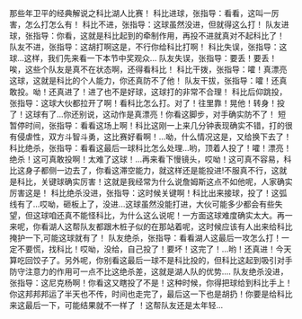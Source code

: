 那些年卫平的经典解说之科比湖人比赛！ 科比进球，张指导：看看，这叫一厉害，怎么打怎么有！ 科比不进，张指导：这球虽然没进，但就得这么打！ 队友进球，张指导：你看，这就是科比起到的牵制作用，再投不进就真对不起科比了！ 队友不进，张指导：这胡打啊这是，不行你给科比打啊！ 科比失误，张指导：这球...这样，我们先来看一下本节中奖观众... 队友失误，张指导：要丢！要丢！唉，这些个队友是真不在状态啊，还得看科比！ 科比干拨，张指导：嚯！真漂亮这球，这就是科比的个人能力，你还真防不了他！ 队友干拔，张指导：嚯！还真敢投。呦！还真进了！进了也不是好球，这球打的非常不合理！ 科比后仰跳投，张指导：这球大伙都拉开了啊！看科比怎么打。对了！往里靠！晃他！转身！投了！这球有了...你还别说，这动作是真漂亮！你看这脚步，对手确实防不了！ 短暂停时间，张指导：看看这场上啊！科比这刚一上来几分钟表现确实不错，打的很有侵虐性，双方斗智斗勇，这比赛好看啊！...呦，什么情况这是，又给换下去了！ 科比绝杀，张指导：看看这最后一球科比怎么处理...哟，顶着人投了！嚯！漂亮！绝杀！这可真敢投啊！太难了这球！...再来看下慢镜头，哎呦！这可真不容易，科比这身子都侧一边去了，你看这滞空能力，就这样还是能投进!不服真不行，这就是科比，关键球确实厉害！这就是我经常为什么说詹姆斯这点不如他呢，人家确实厉害这是！ 科比绝杀没进，张指导：这时候关键啊！科比出来接球，投了！这弧线有了...哎呦，砸板上了，没进...这球虽然没能打进，大伙可能多少都会有些失望，但这球咱还真不能怪科比，为什么这么说呢！一方面这球难度确实太大。再一来呢，你看湖人这帮队友都跟木桩子似的在那站着呢，这时候应该有人出来给科比掩护一下,可能这球就有了！ 队友绝杀，张指导：看看湖人这最后一攻怎么打！一定不要慌，找科比！哎呦，没给，自己投了！要坏！这完了！...哟！还真进！今天算吃回饺子了。另外呢，你别看这最后一球不是科比投的，但科比这起到吸引对手防守注意力的作用可一点不比这绝杀差，这就是湖人队的优势.... 队友绝杀没进，张指导：这尼克杨啊！你看这又瞎投了不是！这种时候，你得把球给到科比手上！你这邦邦邦运了半天也不传，时间也走完了，最后这一下也是胡扔！你要是给科比来这最后一下，可能结果就不一样了 ！这帮队友还是太年轻...
